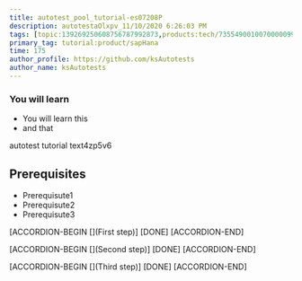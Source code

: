 ```yaml
---
title: autotest_pool_tutorial-es07208P
description: autotestaOlxpv_11/10/2020 6:26:03 PM
tags: [topic:139269250608756787992873,products:tech/73554900100700000996,tutorial:experience/advanced]
primary_tag: tutorial:product/sapHana
time: 175
author_profile: https://github.com/ksAutotests
author_name: ksAutotests
---
```

### You will learn
- You will learn this
- and that

autotest tutorial text4zp5v6

## Prerequisites
- Prerequisute1
- Prerequisute2
- Prerequisute3

[ACCORDION-BEGIN [](First step)]
[DONE]
[ACCORDION-END]

[ACCORDION-BEGIN [](Second step)]
[DONE]
[ACCORDION-END]

[ACCORDION-BEGIN [](Third step)]
[DONE]
[ACCORDION-END]

